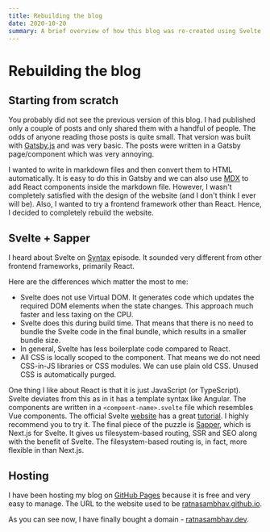 ```yaml
---
title: Rebuilding the blog
date: 2020-10-20
summary: A brief overview of how this blog was re-created using Svelte and Sapper.
---
```

# Rebuilding the blog

## Starting from scratch

You probably did not see the previous version of this blog. I had published only a couple of posts and only shared them with a handful of people. The odds of anyone reading those posts is quite small. That version was built with [Gatsby.js](https://www.gatsbyjs.com/) and was very basic. The posts were written in a Gatsby page/component which was very annoying.

I wanted to write in markdown files and then convert them to HTML automatically. It is easy to do this in Gatsby and we can also use [MDX](https://mdxjs.com/) to add React components inside the markdown file.
However, I wasn't completely satisfied with the design of the website (and I don't think I ever will be). Also, I wanted to try a frontend framework other than React. Hence, I decided to completely rebuild the website.

## Svelte + Sapper

I heard about Svelte on [Syntax](https://syntax.fm/show/250/scott-teaches-wes-svelte-and-sapper) episode. It sounded very different from other frontend frameworks, primarily React.

Here are the differences which matter the most to me:
- Svelte does not use Virtual DOM. It generates code which updates the required DOM elements when the state changes. This approach much faster and less taxing on the CPU.
- Svelte does this during build time. That means that there is no need to bundle the Svelte code in the final bundle, which results in a smaller bundle size.
- In general, Svelte has less boilerplate code compared to React.
- All CSS is locally scoped to the component. That means we do not need CSS-in-JS libraries or CSS modules. We can use plain old CSS. Unused CSS is automatically purged.

One thing I like about React is that it is just JavaScript (or TypeScript). Svelte deviates from this as in it has a template syntax like Angular. The components are written in a `<compoent-name>.svelte` file which resembles Vue components. The official Svelte [website](https://svelte.dev/) has a great [tutorial](https://svelte.dev/tutorial/basics). I highly recommend you to try it.
The final piece of the puzzle is [Sapper](https://sapper.svelte.dev/), which is Next.js for Svelte. It gives us filesystem-based routing, SSR and SEO along with the benefit of Svelte. The filesystem-based routing is, in fact, more flexible in than Next.js.

## Hosting

I have been hosting my blog on [GitHub Pages](https://pages.github.com/) because it is free and very easy to manage. The URL to the website used to be [ratnasambhav.github.io](https://ratnasambhav.github.io/).

As you can see now, I have finally bought a domain - [ratnasambhav.dev](https://ratnasambhav.dev).